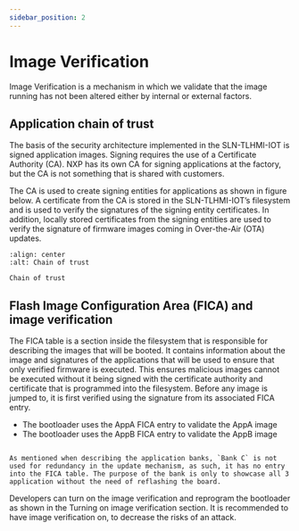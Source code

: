 ```yaml
---
sidebar_position: 2
---
```


# Image Verification

Image Verification is a mechanism in which we validate that the image running has not been altered either by internal or external factors.

## Application chain of trust
The basis of the security architecture implemented in the SLN-TLHMI-IOT is signed application images. Signing requires the use
of a Certificate Authority (CA). NXP has its own CA for signing applications at the factory, but the CA is not something that is shared
with customers.

The CA is used to create signing entities for applications as shown in figure below. A certificate from the CA is
stored in the SLN-TLHMI-IOT’s filesystem and is used to verify the signatures of the signing entity certificates. In addition, locally
stored certificates from the signing entities are used to verify the signature of firmware images coming in Over-the-Air (OTA) updates.

```{figure} ../../img/bootloader/App_ChainOfTrust.png
:align: center
:alt: Chain of trust

Chain of trust
```


## Flash Image Configuration Area (FICA) and image verification

The FICA table is a section inside the filesystem that is responsible for describing the images that will be booted. It contains
information about the image and signatures of the applications that will be used to ensure that only verified firmware is executed.
This ensures malicious images cannot be executed without it being signed with the certificate authority and certificate that
is programmed into the filesystem. Before any image is jumped to, it is first verified using the signature from its associated
FICA entry.

* The bootloader uses the AppA FICA entry to validate the AppA image
* The bootloader uses the AppB FICA entry to validate the AppB image

```{note}

As mentioned when describing the application banks, `Bank C` is not used for redundancy in the update mechanism, as such, it has no entry into the FICA table. The purpose of the bank is only to showcase all 3 application without the need of reflashing the board.
```

Developers can turn on the image verification and reprogram the bootloader as shown in the Turning on image verification section. It is recommended to have image verification on, to decrease the risks of an attack.